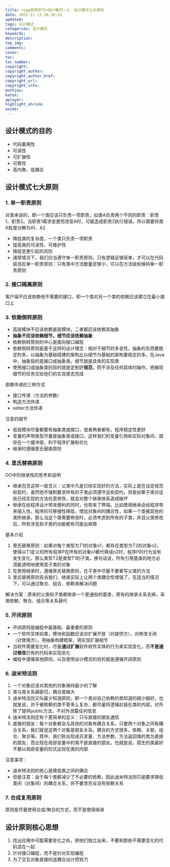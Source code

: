 ```yaml
---
title: <sgg视频学习>设计模式——1. 设计模式七大原则
date: 2021-11-13 18:38:33
updated:
tags: 设计模式
categories: 设计模式
keywords: 
description:
top_img:
comments:
cover:
toc:
toc_number:
copyright:
copyright_author:
copyright_author_href:
copyright_url:
copyright_info:
mathjax:
katex:
aplayer:
highlight_shrink:
aside:
---
```


## 设计模式的目的

+ 代码重用性
+ 可读性
+ 可扩展性
+ 可靠性
+ 高内聚、低耦合

## 设计模式七大原则

### 1. 单一职责原则

对类来说的，即一个类应该只负责一项职责，如类A负责两个不同的职责：职责1、职责2。当职责1需求变更而改变A时，可能造成职责2执行错误，所以需要将类A粒度分解为A1、A2

+ 降低类的复杂度，一个类只负责一项职责
+ 提高类的可读性、可维护性
+ 降低变更引起的风险
+ 通常情况下，我们应当遵守单一职责原则，只有逻辑足够简单，才可以在代码级违反单一职责原则：只有类中方法数量足够少，可以在方法级别保持单一职责原则

### 2. 接口隔离原则

客户端不应该依赖他不需要的接口，即一个类对另一个类的依赖应该建立在最小接口上

### 3. 依赖倒转原则

+ 高层模块不应该依赖底层模块，二者都应该依赖其抽象
+ **抽象不应该依赖细节，细节应该依赖抽象**
+ 依赖倒转原则的中心是面向接口编程
+ 依赖倒转原则是基于这样的设计理念：相对于细节的多变性，抽象的东西要稳定的多。以抽象为基础搭建的架构比以细节为基础的架构要稳定的多。在Java中，抽象指的是接口或抽象类，细节就是具体的实现类
+ 使用接口或抽象类的目的就是定制好**规范**，而不涉及任何具体的操作，把展现细节的任务交给他们的实现类去完成

依赖传递的三种方式

+ 接口传递（方法的参数）
+ 构造方法传递
+ setter方法传递

注意的细节

+ 低层模块尽量都要有抽象类或接口，或者两者都有，程序稳定性更好
+ 变量的声明类型尽量是抽象类或接口，这样我们的变量引用和实际对象间，就存在一个缓冲层，利于程序扩展和优化
+ 继承时遵循里氏替换原则

### 4. 里氏替换原则

OO中的继承性的思考和说明

+ 继承包含这样一层含义：父类中凡是已经实现好的方法，实际上是在设定规范和契约，虽然他不强制要求所有的子类必须遵守这些契约，但是如果子类对这些已经实现的方法任意修改，就会对整个继承体系造成破坏
+ 继承在给程序设计带来便利的同时，也带来了弊端，比如使用继承会给程序带来侵入性，程序的可移植性降低，增加对象间的耦合性，如果一个类被其他的类所继承，那么当这个类需要修改时，必须考虑到所有的子类，并且父类修改后，所有涉及到子类的功能都有可能出故障

基本介绍

1. 里氏替换原则：如果对每个类型为T1的对象o1，都存在类型为T2的对象o2，使得以T1定义的所有程序P在所有的对象o1都代换成o2时，程序P的行为没有发生变化，那么类型T2是类型T1的子类。换句话说，所有引用基类的地方必须能透明地使用其子类的对象
2. 在使用继承时，遵循里氏替换原则，在子类中尽量不要重写父类的方法
3. 里氏替换原则告诉我们，继承实际上让两个类耦合性增强了，在适当的情况下，可以通过聚合、组合、依赖来解决问题

解决方案：原来的父类和子类都继承一个更通俗的基类，原有的继承关系去掉，采用依赖、聚合、组合等关系替代

### 5. 开闭原则

+ 开闭原则是编程中最基础、最重要的原则
+ 一个软件实体如类，模块和函数应该对扩展开放（对提供方），对修改关闭（对使用方）。用抽象构建框架，用实现扩展细节
+ 当软件需要变化时，尽量**通过扩展**软件软件实体的行为来实现变化，而**不是通过修改**已有的代码来实现变化
+ 编程中遵循其他原则，以及使用设计模式的目的就是遵循开闭原则

### 6. 迪米特法则

1. 一个对象应该对其他的对象保持最少的了解
2. 类与类关系越密切，耦合度越大
3. 迪米特法则又叫最少知道原则，即一个类对自己依赖的类知道的越少越好。也就是说，对于被依赖的类不管多么复杂，都尽量将逻辑封装在类的内部。对外除了提供public方法，不对外泄露任何信息
4. 迪米特法则还有个更简单的定义：只与直接的朋友通信
5. 直接的朋友：每个对象都会与其他的对象有耦合关系，只要两个对象之间有耦合关系，我们就说这两个对象是朋友关系。耦合的方式很多，依赖、关联、组合、聚合等。其中，我们称出现成员变量、方法参数、方法返回值的类为直接的朋友，而出现在局部变量中的类不是直接的朋友。也就是说，陌生的类最好不要以局部变量的形式出现在类的内部

注意事项：

+ 迪米特法则的核心是降低类之间的耦合
+ 但是注意：由于每个类都减少了不必要的依赖，因此迪米特法则只是要求降低类间（对象间）的耦合关系，并不要求完全没有依赖关系

### 7. 合成复用原则

原则是尽量使用合成/聚合的方式，而不是使用继承

## 设计原则核心思想

1. 找出应用中可能需要变化之处，把他们独立出来，不要和那些不需要变化的代码混在一起
2. 针对接口编程，而不是针对实现编程
3. 为了交互对象直接的送耦合设计而努力
























